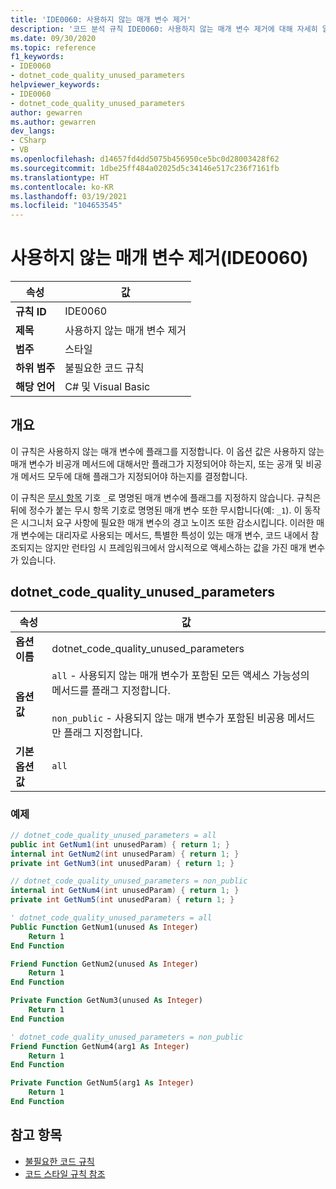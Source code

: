 ```yaml
---
title: 'IDE0060: 사용하지 않는 매개 변수 제거'
description: '코드 분석 규칙 IDE0060: 사용하지 않는 매개 변수 제거에 대해 자세히 알아보기'
ms.date: 09/30/2020
ms.topic: reference
f1_keywords:
- IDE0060
- dotnet_code_quality_unused_parameters
helpviewer_keywords:
- IDE0060
- dotnet_code_quality_unused_parameters
author: gewarren
ms.author: gewarren
dev_langs:
- CSharp
- VB
ms.openlocfilehash: d14657fd4dd5075b456950ce5bc0d28003428f62
ms.sourcegitcommit: 1dbe25ff484a02025d5c34146e517c236f7161fb
ms.translationtype: HT
ms.contentlocale: ko-KR
ms.lasthandoff: 03/19/2021
ms.locfileid: "104653545"
---
```

# <a name="remove-unused-parameter-ide0060"></a>사용하지 않는 매개 변수 제거(IDE0060)

|속성|값|
|-|-|
| **규칙 ID** | IDE0060 |
| **제목** | 사용하지 않는 매개 변수 제거 |
| **범주** | 스타일 |
| **하위 범주** | 불필요한 코드 규칙 |
| **해당 언어** | C# 및 Visual Basic |

## <a name="overview"></a>개요

이 규칙은 사용하지 않는 매개 변수에 플래그를 지정합니다. 이 옵션 값은 사용하지 않는 매개 변수가 비공개 메서드에 대해서만 플래그가 지정되어야 하는지, 또는 공개 및 비공개 메서드 모두에 대해 플래그가 지정되어야 하는지를 결정합니다.

이 규칙은 [무시 항목](../../../csharp/discards.md) 기호 `_`로 명명된 매개 변수에 플래그를 지정하지 않습니다. 규칙은 뒤에 정수가 붙는 무시 항목 기호로 명명된 매개 변수 또한 무시합니다(예: `_1`). 이 동작은 시그니처 요구 사항에 필요한 매개 변수의 경고 노이즈 또한 감소시킵니다. 이러한 매개 변수에는 대리자로 사용되는 메서드, 특별한 특성이 있는 매개 변수, 코드 내에서 참조되지는 않지만 런타임 시 프레임워크에서 암시적으로 액세스하는 값을 가진 매개 변수가 있습니다.

## <a name="dotnet_code_quality_unused_parameters"></a>dotnet_code_quality_unused_parameters

|속성|값|
|-|-|
| **옵션 이름** | dotnet_code_quality_unused_parameters
| **옵션 값** | `all` - 사용되지 않는 매개 변수가 포함된 모든 액세스 가능성의 메서드를 플래그 지정합니다.<br /><br />`non_public` - 사용되지 않는 매개 변수가 포함된 비공용 메서드만 플래그 지정합니다. |
| **기본 옵션 값** | `all` |

### <a name="example"></a>예제

```csharp
// dotnet_code_quality_unused_parameters = all
public int GetNum1(int unusedParam) { return 1; }
internal int GetNum2(int unusedParam) { return 1; }
private int GetNum3(int unusedParam) { return 1; }

// dotnet_code_quality_unused_parameters = non_public
internal int GetNum4(int unusedParam) { return 1; }
private int GetNum5(int unusedParam) { return 1; }
```

```vb
' dotnet_code_quality_unused_parameters = all
Public Function GetNum1(unused As Integer)
    Return 1
End Function

Friend Function GetNum2(unused As Integer)
    Return 1
End Function

Private Function GetNum3(unused As Integer)
    Return 1
End Function

' dotnet_code_quality_unused_parameters = non_public
Friend Function GetNum4(arg1 As Integer)
    Return 1
End Function

Private Function GetNum5(arg1 As Integer)
    Return 1
End Function
```

## <a name="see-also"></a>참고 항목

- [불필요한 코드 규칙](unnecessary-code-rules.md)
- [코드 스타일 규칙 참조](index.md)

